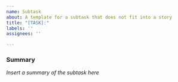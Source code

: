 ```yaml
---
name: Subtask
about: A template for a subtask that does not fit into a story
title: "[TASK]:"
labels: ''
assignees: ''

---
```


### Summary
*Insert a summary of the subtask here*
